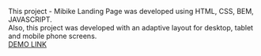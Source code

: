 This project - Mibike Landing Page was developed using HTML, CSS, BEM, JAVASCRIPT. 
<br>
Also, this project was developed with an adaptive layout for desktop, tablet and mobile phone screens.
<br>
[DEMO LINK](https://Vlad-Fedorishchev.github.io/myBike-landing-page/)
